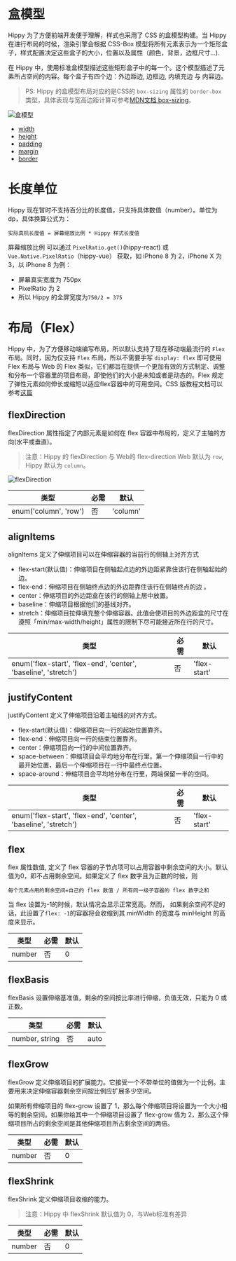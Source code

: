 # 盒模型

Hippy 为了方便前端开发便于理解，样式也采用了 CSS 的盒模型构建。当 Hippy 在进行布局的时候，渲染引擎会根据 CSS-Box 模型将所有元素表示为一个矩形盒子，样式配置决定这些盒子的大小，位置以及属性（颜色，背景，边框尺寸...).

在 Hippy 中，使用标准盒模型描述这些矩形盒子中的每一个。这个模型描述了元素所占空间的内容。每个盒子有四个边：外边距边, 边框边, 内填充边 与 内容边。

> PS: Hippy 的盒模型布局对应的是CSS的 `box-sizing` 属性的 `border-box` 类型，具体表现与宽高边距计算可参考[MDN文档 box-sizing](//developer.mozilla.org/zh-CN/docs/Web/CSS/box-sizing)。

![盒模型](//res.imtt.qq.com/hippydoc/img/border-box.png)

* [width](style/layout.md?id=width)
* [height](style/layout.md?id=height)
* [padding](style/layout.md?id=padding)
* [margin](style/layout.md?id=margin)
* [border](style/layout.md?id=borderWidth)

# 长度单位

Hippy 现在暂时不支持百分比的长度值，只支持具体数值（number）。单位为 dp，具体换算公式为：

```text
实际真机长度值 = 屏幕缩放比例 * Hippy 样式长度值
```

屏幕缩放比例 可以通过 `PixelRatio.get()`(hippy-react) 或 `Vue.Native.PixelRatio`（hippy-vue） 获取，如 iPhone 8 为 2，iPhone X 为 3，以 iPhone 8 为例：

* 屏幕真实宽度为 750px
* PixelRatio 为 2
* 所以 Hippy 的全屏宽度为`750/2 = 375`

# 布局（Flex）

Hippy 中，为了方便移动端编写布局，所以默认支持了现在移动端最流行的 `Flex` 布局。同时，因为仅支持 `Flex` 布局，所以不需要手写 `display: flex` 即可使用
Flex 布局与 Web 的 Flex 类似，它们都旨在提供一个更加有效的方式制定、调整和分布一个容器里的项目布局，即使他们的大小是未知或者是动态的。Flex 规定了弹性元素如何伸长或缩短以适应flex容器中的可用空间。CSS 版教程文档可以参考[这篇](http://www.w3cplus.com/css3/a-visual-guide-to-css3-flexbox-properties.html)

## flexDirection

flexDirection 属性指定了内部元素是如何在 flex 容器中布局的，定义了主轴的方向(水平或垂直)。

> 注意：Hippy 的 flexDirection 与 Web的 flex-direction Web 默认为 `row`, Hippy 默认为 `column`。

![flexDirection](//res.imtt.qq.com/hippydoc/img/flex-direction.png)

| 类型   | 必需 |默认|
| ------ | -------- |---|
| enum('column', 'row') | 否     |'column'|

## alignItems

alignItems 定义了伸缩项目可以在伸缩容器的当前行的侧轴上对齐方式

* flex-start(默认值)：伸缩项目在侧轴起点边的外边距紧靠住该行在侧轴起始的边。
* flex-end：伸缩项目在侧轴终点边的外边距靠住该行在侧轴终点的边 。
* center：伸缩项目的外边距盒在该行的侧轴上居中放置。
* baseline：伸缩项目根据他们的基线对齐。
* stretch：伸缩项目拉伸填充整个伸缩容器。此值会使项目的外边距盒的尺寸在遵照「min/max-width/height」属性的限制下尽可能接近所在行的尺寸。

| 类型   | 必需 |默认|
| ------ | -------- |---|
| enum('flex-start', 'flex-end', 'center', 'baseline', 'stretch') | 否      |'flex-start'|

## justifyContent

justifyContent 定义了伸缩项目沿着主轴线的对齐方式。

* flex-start(默认值)：伸缩项目向一行的起始位置靠齐。
* flex-end：伸缩项目向一行的结束位置靠齐。
* center：伸缩项目向一行的中间位置靠齐。
* space-between：伸缩项目会平均地分布在行里。第一个伸缩项目一行中的最开始位置，最后一个伸缩项目在一行中最终点位置。
* space-around：伸缩项目会平均地分布在行里，两端保留一半的空间。

| 类型   | 必需 |默认|
| ------ | -------- |---|
| enum('flex-start', 'flex-end', 'center', 'baseline', 'stretch') | 否      |'flex-start'|

## flex

flex 属性数值, 定义了 flex 容器的子节点项可以占用容器中剩余空间的大小。默认值为0，即不占用剩余空间。如果定义了 flex 数字且为正数的时候，则

```text
每个元素占用的剩余空间=自己的 flex 数值 / 所有同一级子容器的 flex 数字之和
```

当 flex 设置为-1的时候，默认情况会显示正常宽高。然而， 如果剩余空间不足的话，此设置了`flex: -1`的容器将会收缩到其 minWidth 的宽度与 minHeight 的高度来显示。

| 类型   | 必需 |默认|
| ------ | -------- |---|
| number| 否      |0|

## flexBasis

flexBasis 设置伸缩基准值，剩余的空间按比率进行伸缩，负值无效，只能为 0 或正数。

| 类型   | 必需 |默认|
| ------ | -------- |---|
| number, string| 否      |auto|

## flexGrow

flexGrow 定义伸缩项目的扩展能力。它接受一个不带单位的值做为一个比例。主要用来决定伸缩容器剩余空间按比例应扩展多少空间。

如果所有伸缩项目的 flex-grow 设置了 1，那么每个伸缩项目将设置为一个大小相等的剩余空间。如果你给其中一个伸缩项目设置了 flex-grow 值为 2，那么这个伸缩项目所占的剩余空间是其他伸缩项目所占剩余空间的两倍。

| 类型   | 必需 |默认|
| ------ | -------- |---|
| number| 否      |0|

## flexShrink

flexShrink 定义伸缩项目收缩的能力。

> 注意：Hippy 中 flexShrink 默认值为 0，与Web标准有差异

| 类型   | 必需 |默认|
| ------ | -------- |---|
| number| 否      |0|
